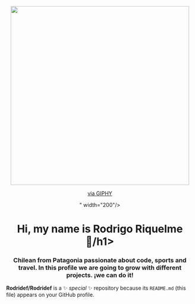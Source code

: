 <div id="header" align="center">
 <img src="<iframe src="https://giphy.com/embed/R03zWv5p1oNSQd91EP" width="480" height="480" frameBorder="0" class="giphy-embed" allowFullScreen></iframe><p><a href="https://giphy.com/gifs/R03zWv5p1oNSQd91EP">via GIPHY</a></p>" width="200"/> 
<h1 alig="center">Hi, my name is Rodrigo Riquelme👋/h1>
 <h3 alig="center">Chilean from Patagonia passionate about code, sports and travel. In this profile we are going to grow with different projects. ¡we can do it!
 </h3>

</div>

**Rodridef/Rodridef** is a ✨ _special_ ✨ repository because its `README.md` (this file) appears on your GitHub profile.

